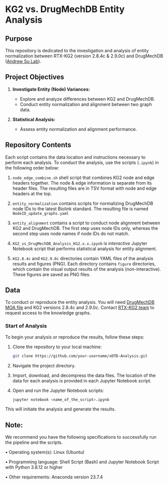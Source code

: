 # KG2 vs. DrugMechDB Entity Analysis

## Purpose

This repository is dedicated to the investigation and analysis of entity normalization between RTX-KG2 (version 2.8.4c & 2.9.0c) and DrugMechDB ([Andrew Su Lab](https://github.com/SuLab/DrugMechDB)). 

## Project Objectives

1. **Investigate Entity (Node) Variances:**
   - Explore and analyze differences between KG2 and DrugMechDB.
   - Conduct entity normalization and alignment between two graph data.
   
2. **Statistical Analysis:**
   - Assess entity normalization and alignment performance.

## Repository Contents
Each script contains the data location and instructions necessary to perform each analysis. To conduct the analysis, use the scripts (`.ipynb`) in the following order below:

1. `node_edge_combine.sh` shell script that combines KG2 node and edge headers together. The node & edge information is separate from its header files. The resulting files are in TSV format with node and edge headers at the top. 

2. `entity_normalization` contains scripts for normalizing DrugMechDB node IDs to the latest Biolink standard. The resulting file is named `NodeID_update_graphs.yaml`

3. `entity_alignment` contains a script to conduct node alignment between KG2 and DrugMechDB. The first step uses node IDs only, whereas the second step uses node names if node IDs do not match.

4. `KG2_vs_DrugMechDB_Analysis_KG2.x.x.ipynb` is *interactive* Jupyter Notebook script that performs statistical analysis for entity alignment.

5. `KG2.8.4c` and `KG2.9.0c` directories contain YAML files of the analysis results and figures (PNG). Each directory contains `figure` directories, which contain the visual output results of the analysis (non-interactive). These figures are saved as PNG files.

## Data
To conduct or reproduce the entity analysis. You will need [DrugMechDB MOA file](https://github.com/SuLab/DrugMechDB/blob/main/indication_paths.yaml) and KG2 versions 2.8.4c and 2.9.0c. Contact [RTX-KG2 team](https://github.com/RTXTeam/RTX) to request access to the knowledge graphs.



### Start of Analysis
To begin your analysis or reproduce the results, follow these steps:

1. Clone the repository to your local machine:

   ```bash
   git clone https://github.com/your-username/xDTD-Analysis.git

2. Navigate the project directory.

3. Import, download, and decompress the data files. The location of the data for each analysis is provided in each Jupyter Notebook script.

4. Open and run the Jupyter Notebook scripts:
   ```bash
   jupyter notebook <name_of_the_script>.ipynb
   ```
This will initiate the analysis and generate the results.

## Note: ##

We recommend you have the following specifications to successfully run the pipeline and the scripts.

• Operating system(s): Linux (Ubuntu)

• Programming language: Shell Script (Bash) and Jupyter Notebook Script with Python 3.8.12 or higher

• Other requirements: Anaconda version 23.7.4
